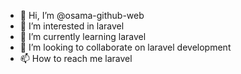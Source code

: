 - 👋 Hi, I’m @osama-github-web
- 👀 I’m interested in laravel
- 🌱 I’m currently learning laravel
- 💞️ I’m looking to collaborate on laravel development
- 📫 How to reach me laravel 

<!---
osama-github-web/osama-github-web is a ✨ special ✨ repository because its `README.md` (this file) appears on your GitHub profile.
You can click the Preview link to take a look at your changes.
--->
